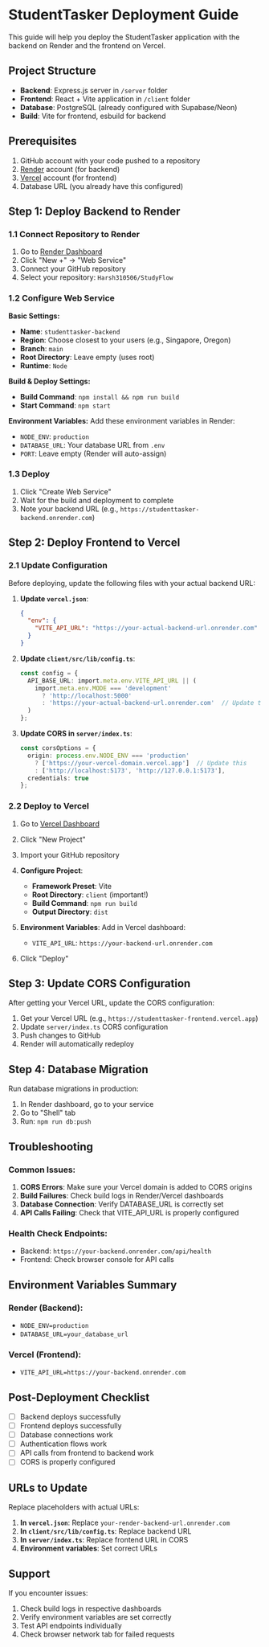 # StudentTasker Deployment Guide

This guide will help you deploy the StudentTasker application with the backend on Render and the frontend on Vercel.

## Project Structure

- **Backend**: Express.js server in `/server` folder
- **Frontend**: React + Vite application in `/client` folder
- **Database**: PostgreSQL (already configured with Supabase/Neon)
- **Build**: Vite for frontend, esbuild for backend

## Prerequisites

1. GitHub account with your code pushed to a repository
2. [Render](https://render.com) account (for backend)
3. [Vercel](https://vercel.com) account (for frontend)
4. Database URL (you already have this configured)

## Step 1: Deploy Backend to Render

### 1.1 Connect Repository to Render

1. Go to [Render Dashboard](https://dashboard.render.com)
2. Click "New +" → "Web Service"
3. Connect your GitHub repository
4. Select your repository: `Harsh310506/StudyFlow`

### 1.2 Configure Web Service

**Basic Settings:**
- **Name**: `studenttasker-backend`
- **Region**: Choose closest to your users (e.g., Singapore, Oregon)
- **Branch**: `main`
- **Root Directory**: Leave empty (uses root)
- **Runtime**: `Node`

**Build & Deploy Settings:**
- **Build Command**: `npm install && npm run build`
- **Start Command**: `npm start`

**Environment Variables:**
Add these environment variables in Render:
- `NODE_ENV`: `production`
- `DATABASE_URL`: Your database URL from `.env`
- `PORT`: Leave empty (Render will auto-assign)

### 1.3 Deploy

1. Click "Create Web Service"
2. Wait for the build and deployment to complete
3. Note your backend URL (e.g., `https://studenttasker-backend.onrender.com`)

## Step 2: Deploy Frontend to Vercel

### 2.1 Update Configuration

Before deploying, update the following files with your actual backend URL:

1. **Update `vercel.json`**:
   ```json
   {
     "env": {
       "VITE_API_URL": "https://your-actual-backend-url.onrender.com"
     }
   }
   ```

2. **Update `client/src/lib/config.ts`**:
   ```typescript
   const config = {
     API_BASE_URL: import.meta.env.VITE_API_URL || (
       import.meta.env.MODE === 'development' 
         ? 'http://localhost:5000'
         : 'https://your-actual-backend-url.onrender.com'  // Update this
     )
   };
   ```

3. **Update CORS in `server/index.ts`**:
   ```typescript
   const corsOptions = {
     origin: process.env.NODE_ENV === 'production' 
       ? ['https://your-vercel-domain.vercel.app']  // Update this
       : ['http://localhost:5173', 'http://127.0.0.1:5173'],
     credentials: true
   };
   ```

### 2.2 Deploy to Vercel

1. Go to [Vercel Dashboard](https://vercel.com/dashboard)
2. Click "New Project"
3. Import your GitHub repository
4. **Configure Project**:
   - **Framework Preset**: Vite
   - **Root Directory**: `client` (important!)
   - **Build Command**: `npm run build`
   - **Output Directory**: `dist`

5. **Environment Variables**:
   Add in Vercel dashboard:
   - `VITE_API_URL`: `https://your-backend-url.onrender.com`

6. Click "Deploy"

## Step 3: Update CORS Configuration

After getting your Vercel URL, update the CORS configuration:

1. Get your Vercel URL (e.g., `https://studenttasker-frontend.vercel.app`)
2. Update `server/index.ts` CORS configuration
3. Push changes to GitHub
4. Render will automatically redeploy

## Step 4: Database Migration

Run database migrations in production:

1. In Render dashboard, go to your service
2. Go to "Shell" tab
3. Run: `npm run db:push`

## Troubleshooting

### Common Issues:

1. **CORS Errors**: Make sure your Vercel domain is added to CORS origins
2. **Build Failures**: Check build logs in Render/Vercel dashboards
3. **Database Connection**: Verify DATABASE_URL is correctly set
4. **API Calls Failing**: Check that VITE_API_URL is properly configured

### Health Check Endpoints:

- Backend: `https://your-backend.onrender.com/api/health`
- Frontend: Check browser console for API calls

## Environment Variables Summary

### Render (Backend):
- `NODE_ENV=production`
- `DATABASE_URL=your_database_url`

### Vercel (Frontend):
- `VITE_API_URL=https://your-backend.onrender.com`

## Post-Deployment Checklist

- [ ] Backend deploys successfully
- [ ] Frontend deploys successfully
- [ ] Database connections work
- [ ] Authentication flows work
- [ ] API calls from frontend to backend work
- [ ] CORS is properly configured

## URLs to Update

Replace placeholders with actual URLs:

1. **In `vercel.json`**: Replace `your-render-backend-url.onrender.com`
2. **In `client/src/lib/config.ts`**: Replace backend URL
3. **In `server/index.ts`**: Replace frontend URL in CORS
4. **Environment variables**: Set correct URLs

## Support

If you encounter issues:
1. Check build logs in respective dashboards
2. Verify environment variables are set correctly
3. Test API endpoints individually
4. Check browser network tab for failed requests